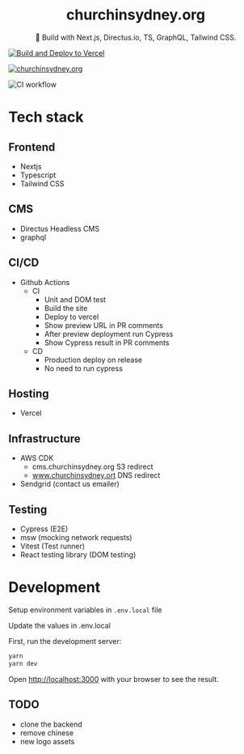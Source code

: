<div align="center">
  <h1>churchinsydney.org</h1>
  <p>💠 Build with Next.js, Directus.io, TS, GraphQL, Tailwind CSS.</p>
</div>

[![Build and Deploy to Vercel](https://github.com/churchinsydney/churchinsydney.org/actions/workflows/vercel.yml/badge.svg)](https://github.com/churchinsydney/churchinsydney.org/actions/workflows/vercel.yml)

[![churchinsydney.org](https://img.shields.io/endpoint?url=https://dashboard.cypress.io/badge/simple/413bgh&style=flat&logo=cypress)](https://dashboard.cypress.io/projects/413bgh/runs)

![CI workflow](https://github.com/churchinsydney/churchinsydney.org/actions/workflows/unit-tests.yml/badge.svg)

# Tech stack

## Frontend
- Nextjs
- Typescript
- Tailwind CSS

## CMS
- Directus Headless CMS
- graphql

## CI/CD
- Github Actions
  - CI
    - Unit and DOM test
    - Build the site
    - Deploy to vercel
    - Show preview URL in PR comments
    - After preview deployment run Cypress
    - Show Cypress result in PR comments
  - CD
    - Production deploy on release
    - No need to run cypress
## Hosting
- Vercel

## Infrastructure
- AWS CDK
  - cms.churchinsydney.org S3 redirect
  - www.churchinsydney.ort DNS redirect
- Sendgrid (contact us emailer)

## Testing
- Cypress (E2E)
- msw (mocking network requests)
- Vitest (Test runner)
- React testing library (DOM testing)

# Development

Setup environment variables in `.env.local` file

Update the values in .env.local

First, run the development server:

```bash
yarn
yarn dev
```

Open [http://localhost:3000](http://localhost:3000) with your browser to see the result.

## TODO

* clone the backend
* remove chinese
* new logo assets

